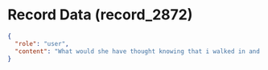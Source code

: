 # Record Data (record_2872)

```json
{
  "role": "user",
  "content": "What would she have thought knowing that i walked in and spoke to HR and got that outcome and even got that \"not standrd protocol\" email after the whole affair"
}
```
